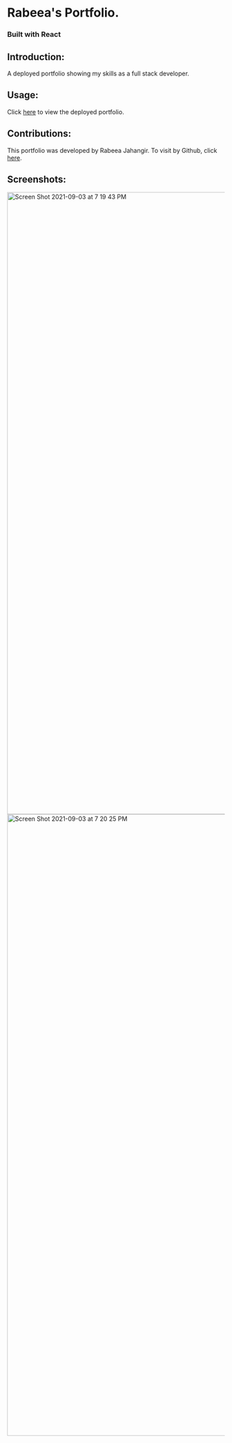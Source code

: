 # Rabeea's Portfolio.
### Built with React

## Introduction:
A deployed portfolio showing my skills as a full stack developer.

## Usage:
Click [here](https://rabeeajahangir.github.io/react-portfolio/) to view the deployed portfolio.

## Contributions:
This portfolio was developed by Rabeea Jahangir. To visit by Github, click [here](https://github.com/rabeeajahangir/).

## Screenshots:
<img width="1438" alt="Screen Shot 2021-09-03 at 7 19 43 PM" src="https://user-images.githubusercontent.com/69980221/132078052-526354f2-22c0-4ad9-8ce9-06a0c77e0334.png">
</br>

<img width="1437" alt="Screen Shot 2021-09-03 at 7 20 25 PM" src="https://user-images.githubusercontent.com/69980221/132078053-a4fa2463-16ff-4ff2-bec2-a85b3d2a84e0.png">

